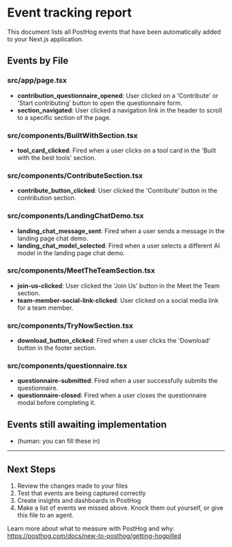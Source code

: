 # Event tracking report

This document lists all PostHog events that have been automatically added to your Next.js application.

## Events by File

### src/app/page.tsx

- **contribution_questionnaire_opened**: User clicked on a 'Contribute' or 'Start contributing' button to open the questionnaire form.
- **section_navigated**: User clicked a navigation link in the header to scroll to a specific section of the page.

### src/components/BuiltWithSection.tsx

- **tool_card_clicked**: Fired when a user clicks on a tool card in the 'Built with the best tools' section.

### src/components/ContributeSection.tsx

- **contribute_button_clicked**: User clicked the 'Contribute' button in the contribution section.

### src/components/LandingChatDemo.tsx

- **landing_chat_message_sent**: Fired when a user sends a message in the landing page chat demo.
- **landing_chat_model_selected**: Fired when a user selects a different AI model in the landing page chat demo.

### src/components/MeetTheTeamSection.tsx

- **join-us-clicked**: User clicked the 'Join Us' button in the Meet the Team section.
- **team-member-social-link-clicked**: User clicked on a social media link for a team member.

### src/components/TryNowSection.tsx

- **download_button_clicked**: Fired when a user clicks the 'Download' button in the footer section.

### src/components/questionnaire.tsx

- **questionnaire-submitted**: Fired when a user successfully submits the questionnaire.
- **questionnaire-closed**: Fired when a user closes the questionnaire modal before completing it.


## Events still awaiting implementation
- (human: you can fill these in)
---

## Next Steps

1. Review the changes made to your files
2. Test that events are being captured correctly
3. Create insights and dashboards in PostHog
4. Make a list of events we missed above. Knock them out yourself, or give this file to an agent.

Learn more about what to measure with PostHog and why: https://posthog.com/docs/new-to-posthog/getting-hogpilled
